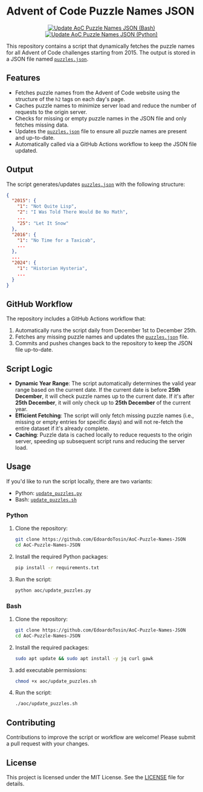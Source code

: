 # Advent of Code Puzzle Names JSON

<p align="center">
    <a href="https://github.com/EdoardoTosin/AoC-Puzzle-Names-JSON/actions/workflows/update-aoc-json-bash.yml">
        <img alt="Update AoC Puzzle Names JSON (Bash)" src="https://github.com/EdoardoTosin/AoC-Puzzle-Names-JSON/actions/workflows/update-aoc-json-bash.yml/badge.svg"></a>
    <a href="https://github.com/EdoardoTosin/AoC-Puzzle-Names-JSON/actions/workflows/update-aoc-json-python.yml">
        <img alt="Update AoC Puzzle Names JSON (Python)" src="https://github.com/EdoardoTosin/AoC-Puzzle-Names-JSON/actions/workflows/update-aoc-json-python.yml/badge.svg"></a>
</p>

This repository contains a script that dynamically fetches the puzzle names for all Advent of Code challenges starting from 2015. The output is stored in a JSON file named [`puzzles.json`](https://raw.githubusercontent.com/EdoardoTosin/AoC-Puzzle-Names-JSON/refs/heads/main/puzzles.json).

## Features

- Fetches puzzle names from the Advent of Code website using the structure of the `h2` tags on each day's page.
- Caches puzzle names to minimize server load and reduce the number of requests to the origin server.
- Checks for missing or empty puzzle names in the JSON file and only fetches missing data.
- Updates the [`puzzles.json`](https://raw.githubusercontent.com/EdoardoTosin/AoC-Puzzle-Names-JSON/refs/heads/main/puzzles.json) file to ensure all puzzle names are present and up-to-date.
- Automatically called via a GitHub Actions workflow to keep the JSON file updated.

## Output

The script generates/updates [`puzzles.json`](https://raw.githubusercontent.com/EdoardoTosin/AoC-Puzzle-Names-JSON/refs/heads/main/puzzles.json) with the following structure:

```json
{
  "2015": {
    "1": "Not Quite Lisp",
    "2": "I Was Told There Would Be No Math",
    ...
    "25": "Let It Snow"
  },
  "2016": {
    "1": "No Time for a Taxicab",
    ...
  },
  ...
  "2024": {
    "1": "Historian Hysteria",
    ...
  }
}
```

## GitHub Workflow

The repository includes a GitHub Actions workflow that:

1. Automatically runs the script daily from December 1st to December 25th.
2. Fetches any missing puzzle names and updates the [`puzzles.json`](https://raw.githubusercontent.com/EdoardoTosin/AoC-Puzzle-Names-JSON/refs/heads/main/puzzles.json) file.
3. Commits and pushes changes back to the repository to keep the JSON file up-to-date.

## Script Logic

- **Dynamic Year Range**: The script automatically determines the valid year range based on the current date. If the current date is before **25th December**, it will check puzzle names up to the current date. If it's after **25th December**, it will only check up to **25th December** of the current year.
- **Efficient Fetching**: The script will only fetch missing puzzle names (i.e., missing or empty entries for specific days) and will not re-fetch the entire dataset if it's already complete.
- **Caching**: Puzzle data is cached locally to reduce requests to the origin server, speeding up subsequent script runs and reducing the server load.

## Usage

If you'd like to run the script locally, there are two variants:

- Python: [`update_puzzles.py`](https://raw.githubusercontent.com/EdoardoTosin/AoC-Puzzle-Names-JSON/refs/heads/main/aoc/update_puzzles.py)
- Bash: [`update_puzzles.sh`](https://raw.githubusercontent.com/EdoardoTosin/AoC-Puzzle-Names-JSON/refs/heads/main/aoc/update_puzzles.sh)

### Python

1. Clone the repository:
   ```bash
   git clone https://github.com/EdoardoTosin/AoC-Puzzle-Names-JSON
   cd AoC-Puzzle-Names-JSON
   ```

2. Install the required Python packages:
   ```bash
   pip install -r requirements.txt
   ```

3. Run the script:
   ```bash
   python aoc/update_puzzles.py
   ```

### Bash

1. Clone the repository:
   ```bash
   git clone https://github.com/EdoardoTosin/AoC-Puzzle-Names-JSON
   cd AoC-Puzzle-Names-JSON
   ```

2. Install the required packages:
   ```bash
   sudo apt update && sudo apt install -y jq curl gawk
   ```

3. add executable permissions:
   ```bash
   chmod +x aoc/update_puzzles.sh
   ```

3. Run the script:
   ```bash
   ./aoc/update_puzzles.sh
   ```

## Contributing

Contributions to improve the script or workflow are welcome! Please submit a pull request with your changes.

## License

This project is licensed under the MIT License. See the [LICENSE](LICENSE) file for details.
